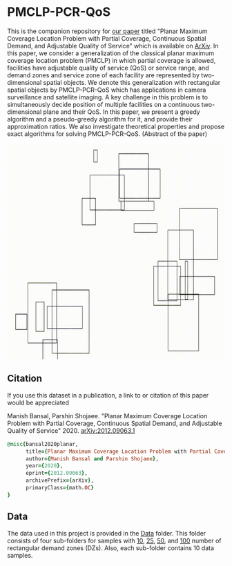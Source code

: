 # PMCLP-PCR-QoS
This is the companion repository for [our paper](https://lnkd.in/geciVDj) titled "Planar Maximum Coverage Location Problem with Partial Coverage, Continuous Spatial Demand, and Adjustable Quality of Service" which is available on [ArXiv](https://lnkd.in/geciVDj). 
In this paper, we consider a generalization of the classical planar maximum coverage location problem (PMCLP) in which partial coverage is allowed, facilities have adjustable quality of service (QoS) or service range, and demand zones and service zone of each facility are represented by two-dimensional spatial objects.  We denote this generalization with rectangular spatial objects by PMCLP-PCR-QoS which has applications in camera surveillance and satellite imaging. A key challenge in this problem is to simultaneously decide position of multiple facilities on a continuous two-dimensional plane and their QoS. In this paper, we present a greedy algorithm and a pseudo-greedy algorithm for it, and provide their approximation ratios. We also investigate theoretical properties and propose exact algorithms for solving PMCLP-PCR-QoS. (Abstract of the paper)

<img src="PMCLP-PCR-QoS.gif" alt="An example of PMCLP-PCR-QoS with 20 rectangular demand zones (represented with black outline) and 3 rectangular service zones for facilities (represented with red)." width="800" height="500">

## Citation
If you use this dataset in a publication, a link to or citation of this paper would be appreciated

Manish Bansal, Parshin Shojaee. "Planar Maximum Coverage Location Problem with Partial Coverage, Continuous Spatial Demand, and Adjustable Quality of Service" 2020.
[arXiv:2012.09063.1](https://lnkd.in/geciVDj)

```ruby
@misc{bansal2020planar,
      title={Planar Maximum Coverage Location Problem with Partial Coverage, Continuous Spatial Demand, and Adjustable Quality of Service}, 
      author={Manish Bansal and Parshin Shojaee},
      year={2020},
      eprint={2012.09063},
      archivePrefix={arXiv},
      primaryClass={math.OC}
}
```

## Data
The data used in this project is provided in the [Data](https://github.com/Bansal-ORGroup/PMCLP-PCR-QoS/tree/main/Data) folder. This folder consists of four sub-folders for samples with [10](https://github.com/Bansal-ORGroup/PMCLP-PCR-QoS/tree/main/Data/10DZs), [25](https://github.com/Bansal-ORGroup/PMCLP-PCR-QoS/tree/main/Data/25DZs), [50](https://github.com/Bansal-ORGroup/PMCLP-PCR-QoS/tree/main/Data/50DZs), and [100](https://github.com/Bansal-ORGroup/PMCLP-PCR-QoS/tree/main/Data/100DZs) number of rectangular demand zones (DZs). Also, each sub-folder contains 10 data samples.
